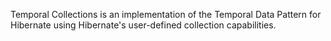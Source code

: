 Temporal Collections is an implementation of the Temporal Data Pattern for Hibernate using Hibernate's user-defined collection capabilities.